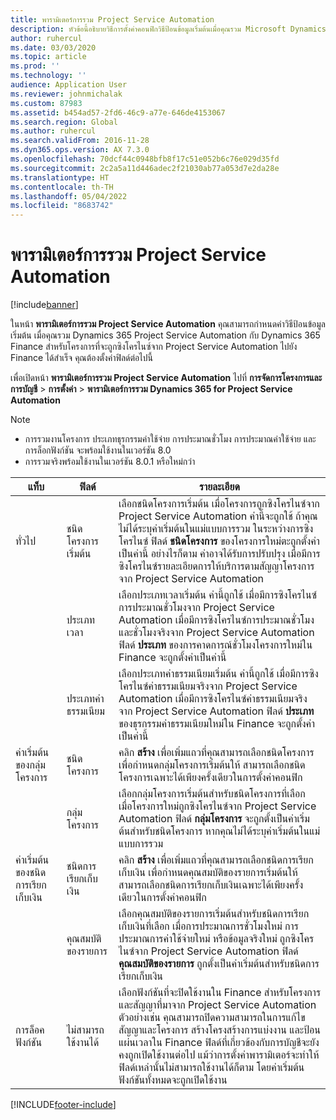 ```yaml
---
title: พารามิเตอร์การรวม Project Service Automation
description: หัวข้อนี้อธิบายวิธีการตั้งค่าคอนฟิกวิธีป้อนข้อมูลเริ่มต้นเมื่อคุณรวม Microsoft Dynamics 365 for Project Service Automation กับ Microsoft Dynamics 365 Finance
author: ruhercul
ms.date: 03/03/2020
ms.topic: article
ms.prod: ''
ms.technology: ''
audience: Application User
ms.reviewer: johnmichalak
ms.custom: 87983
ms.assetid: b454ad57-2fd6-46c9-a77e-646de4153067
ms.search.region: Global
ms.author: ruhercul
ms.search.validFrom: 2016-11-28
ms.dyn365.ops.version: AX 7.3.0
ms.openlocfilehash: 70dcf44c0948bfb8f17c51e052b6c76e029d35fd
ms.sourcegitcommit: 2c2a5a11d446adec2f21030ab77a053d7e2da28e
ms.translationtype: HT
ms.contentlocale: th-TH
ms.lasthandoff: 05/04/2022
ms.locfileid: "8683742"
---
```

# <a name="project-service-automation-integration-parameters"></a>พารามิเตอร์การรวม Project Service Automation

[!include[banner](../includes/banner.md)]

ในหน้า **พารามิเตอร์การรวม Project Service Automation** คุณสามารถกำหนดค่าวิธีป้อนข้อมูลเริ่มต้น เมื่อคุณรวม Dynamics 365 Project Service Automation กับ Dynamics 365 Finance สำหรับโครงการที่จะถูกซิงโครไนซ์จาก Project Service Automation ไปยัง Finance ได้สำเร็จ คุณต้องตั้งค่าฟิลด์ต่อไปนี้

เพื่อเปิดหน้า **พารามิเตอร์การรวม Project Service Automation** ไปที่ **การจัดการโครงการและการบัญชี** \> **การตั้งค่า** \> **พารามิเตอร์การรวม Dynamics 365 for Project Service Automation** 

> [!NOTE]
> - การรวมงานโครงการ ประเภทธุรกรรมค่าใช้จ่าย การประมาณชั่วโมง การประมาณค่าใช้จ่าย และการล็อกฟังก์ชัน จะพร้อมใช้งานในเวอร์ชัน 8.0
> - การรวมจริงพร้อมใช้งานในเวอร์ชัน 8.0.1 หรือใหม่กว่า


| แท็บ                    | ฟิลด์                | รายละเอียด |
|------------------------|----------------------|-------------|
| ทั่วไป                | ชนิดโครงการเริ่มต้น | เลือกชนิดโครงการเริ่มต้น เมื่อโครงการถูกซิงโครไนซ์จาก Project Service Automation ค่านี้จะถูกใช้ ถ้าคุณไม่ได้ระบุค่าเริ่มต้นในแม่แบบการรวม ในระหว่างการซิงโครไนซ์ ฟิลด์ **ชนิดโครงการ** ของโครงการใหม่ตะถูกตั้งค่าเป็นค่านี้ อย่างไรก็ตาม ค่าอาจได้รับการปรับปรุง เมื่อมีการซิงโครไนซ์รายละเอียดการให้บริการตามสัญญาโครงการจาก Project Service Automation |
|                        | ประเภทเวลา        | เลือกประเภทเวลาเริ่มต้น ค่านี้ถูกใช้ เมื่อมีการซิงโครไนซ์การประมาณชั่วโมงจาก Project Service Automation เมื่อมีการซิงโครไนซ์การประมาณชั่วโมงและชั่วโมงจริงจาก Project Service Automation ฟิลด์ **ประเภท** ของการคาดการณ์ชั่วโมงโครงการใหม่ใน Finance จะถูกตั้งค่าเป็นค่านี้ |
|                        | ประเภทค่าธรรมเนียม         | เลือกประเภทค่าธรรมเนียมเริ่มต้น ค่านี้ถูกใช้ เมื่อมีการซิงโครไนซ์ค่าธรรมเนียมจริงจาก Project Service Automation เมื่อมีการซิงโครไนซ์ค่าธรรมเนียมจริงจาก Project Service Automation ฟิลด์ **ประเภท** ของธุรกรรมค่าธรรมเนียมใหม่ใน Finance จะถูกตั้งค่าเป็นค่านี้ |
| ค่าเริ่มต้นของกลุ่มโครงการ | ชนิดโครงการ         | คลิก **สร้าง** เพื่อเพิ่มแถวที่คุณสามารถเลือกชนิดโครงการ เพื่อกำหนดกลุ่มโครงการเริ่มต้นให้ สามารถเลือกชนิดโครงการเฉพาะได้เพียงครั้งเดียวในการตั้งค่าคอนฟิก |
|                        | กลุ่มโครงการ        | เลือกกลุ่มโครงการเริ่มต้นสำหรับชนิดโครงการที่เลือก เมื่อโครงการใหม่ถูกซิงโครไนซ์จาก Project Service Automation ฟิลด์ **กลุ่มโครงการ** จะถูกตั้งเป็นค่าเริ่มต้นสำหรับชนิดโครงการ หากคุณไม่ได้ระบุค่าเริ่มต้นในแม่แบบการรวม |
| ค่าเริ่มต้นของชนิดการเรียกเก็บเงิน  | ชนิดการเรียกเก็บเงิน         | คลิก **สร้าง** เพื่อเพิ่มแถวที่คุณสามารถเลือกชนิดการเรียกเก็บเงิน เพื่อกำหนดคุณสมบัติของรายการเริ่มต้นให้ สามารถเลือกชนิดการเรียกเก็บเงินเฉพาะได้เพียงครั้งเดียวในการตั้งค่าคอนฟิก |
|                        | คุณสมบัติของรายการ        | เลือกคุณสมบัติของรายการเริ่มต้นสำหรับชนิดการเรียกเก็บเงินที่เลือก เมื่อการประมาณการชั่วโมงใหม่ การประมาณการค่าใช้จ่ายใหม่ หรือข้อมูลจริงใหม่ ถูกซิงโครไนซ์จาก Project Service Automation ฟิลด์ **คุณสมบัติของรายการ** ถูกตั้งเป็นค่าเริ่มต้นสำหรับชนิดการเรียกเก็บเงิน |
| การล็อคฟังก์ชัน  | ไม่สามารถใช้งานได้       | เลือกฟังก์ชันที่จะปิดใช้งานใน Finance สำหรับโครงการ และสัญญาที่มาจาก Project Service Automation ตัวอย่างเช่น คุณสามารถปิดความสามารถในการแก้ไขสัญญาและโครงการ สร้างโครงสร้างการแบ่งงาน และป้อนแผ่นเวลาใน Finance ฟิลด์ที่เกี่ยวข้องกับการบัญชีจะยังคงถูกเปิดใช้งานต่อไป แม้ว่าการตั้งค่าพารามิเตอร์จะทำให้ฟิลด์เหล่านั้นไม่สามารถใช้งานได้ก็ตาม โดยค่าเริ่มต้น ฟังก์ชันทั้งหมดจะถูกเปิดใช้งาน |


[!INCLUDE[footer-include](../includes/footer-banner.md)]